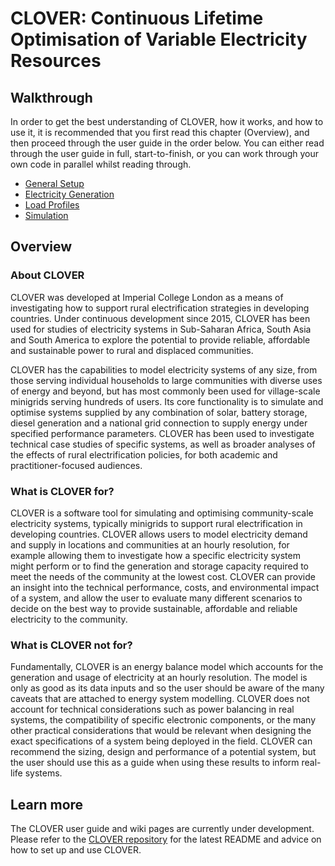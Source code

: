# CLOVER: Continuous Lifetime Optimisation of Variable Electricity Resources

## Walkthrough
In order to get the best understanding of CLOVER, how it works, and how to use it, it is recommended that you first read this chapter (Overview), and then proceed through the user guide in the order below. You can either read through the user guide in full, start-to-finish, or you can work through your own code in parallel whilst reading through.

* [General Setup](General-Setup.md)
* [Electricity Generation](Electricity-Generation.md)
* [Load Profiles](Load-Profiles.md)
* [Simulation](Simulation.md)

## Overview

### About CLOVER

CLOVER was developed at Imperial College London as a means of investigating how to support rural electrification strategies in developing countries. Under continuous development since 2015, CLOVER has been used for studies of electricity systems in Sub-Saharan Africa, South Asia and South America to explore the potential to provide reliable, affordable and sustainable power to rural and displaced communities.

CLOVER has the capabilities to model electricity systems of any size, from those serving individual households to large communities with diverse uses of energy and beyond, but has most commonly been used for village-scale minigrids serving hundreds of users. Its core functionality is to simulate and optimise systems supplied by any combination of solar, battery storage, diesel generation and a national grid connection to supply energy under specified performance parameters. CLOVER has been used to investigate technical case studies of specific systems, as well as broader analyses of the effects of rural electrification policies, for both academic and practitioner-focused audiences.

### What is CLOVER for?

CLOVER is a software tool for simulating and optimising community-scale electricity systems, typically minigrids to support rural electrification in developing countries. CLOVER allows users to model electricity demand and supply in locations and communities at an hourly resolution, for example allowing them to investigate how a specific electricity system might perform or to find the generation and storage capacity required to meet the needs of the community at the lowest cost. CLOVER can provide an insight into the technical performance, costs, and environmental impact of a system, and allow the user to evaluate many different scenarios to decide on the best way to provide sustainable, affordable and reliable electricity to the community.

### What is CLOVER not for?

Fundamentally, CLOVER is an energy balance model which accounts for the generation and usage of electricity at an hourly resolution. The model is only as good as its data inputs and so the user should be aware of the many caveats that are attached to energy system modelling. CLOVER does not account for technical considerations such as power balancing in real systems, the compatibility of specific electronic components, or the many other practical considerations that would be relevant when designing the exact specifications of a system being deployed in the field. CLOVER can recommend the sizing, design and performance of a potential system, but the user should use this as a guide when using these results to inform real-life systems.

## Learn more

The CLOVER user guide and wiki pages are currently under development. Please refer to the [CLOVER repository](https://github.com/CLOVER-energy/CLOVER) for the latest README and advice on how to set up and use CLOVER.